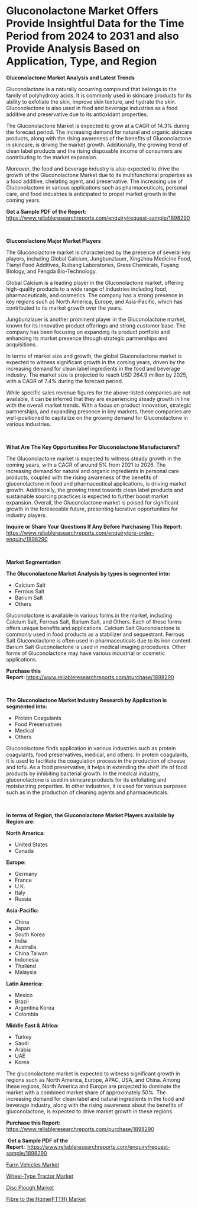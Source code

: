 <p><h1>Gluconolactone Market Offers Provide Insightful Data for the Time Period from 2024 to 2031 and also Provide Analysis Based on Application, Type, and Region</h1></p><p><strong>Gluconolactone Market Analysis and Latest Trends</strong></p>
<p><p>Gluconolactone is a naturally occurring compound that belongs to the family of polyhydroxy acids. It is commonly used in skincare products for its ability to exfoliate the skin, improve skin texture, and hydrate the skin. Gluconolactone is also used in food and beverage industries as a food additive and preservative due to its antioxidant properties.</p><p>The Gluconolactone Market is expected to grow at a CAGR of 14.3% during the forecast period. The increasing demand for natural and organic skincare products, along with the rising awareness of the benefits of Gluconolactone in skincare, is driving the market growth. Additionally, the growing trend of clean label products and the rising disposable income of consumers are contributing to the market expansion.</p><p>Moreover, the food and beverage industry is also expected to drive the growth of the Gluconolactone Market due to its multifunctional properties as a food additive, chelating agent, and preservative. The increasing use of Gluconolactone in various applications such as pharmaceuticals, personal care, and food industries is anticipated to propel market growth in the coming years.</p></p>
<p><strong>Get a Sample PDF of the Report:&nbsp;</strong> <a href="https://www.reliableresearchreports.com/enquiry/request-sample/1898290">https://www.reliableresearchreports.com/enquiry/request-sample/1898290</a></p>
<p>&nbsp;</p>
<p><strong>Gluconolactone Major Market Players</strong></p>
<p><p>The Gluconolactone market is characterized by the presence of several key players, including Global Calcium, Jungbunzlauer, Xingzhou Medicine Food, Tianyi Food Additives, Ruibang Laboratories, Gress Chemicals, Fuyang Biology, and Fengda Bio-Technology. </p><p>Global Calcium is a leading player in the Gluconolactone market, offering high-quality products to a wide range of industries including food, pharmaceuticals, and cosmetics. The company has a strong presence in key regions such as North America, Europe, and Asia-Pacific, which has contributed to its market growth over the years. </p><p>Jungbunzlauer is another prominent player in the Gluconolactone market, known for its innovative product offerings and strong customer base. The company has been focusing on expanding its product portfolio and enhancing its market presence through strategic partnerships and acquisitions.</p><p>In terms of market size and growth, the global Gluconolactone market is expected to witness significant growth in the coming years, driven by the increasing demand for clean label ingredients in the food and beverage industry. The market size is projected to reach USD 264.9 million by 2025, with a CAGR of 7.4% during the forecast period.</p><p>While specific sales revenue figures for the above-listed companies are not available, it can be inferred that they are experiencing steady growth in line with the overall market trends. With a focus on product innovation, strategic partnerships, and expanding presence in key markets, these companies are well-positioned to capitalize on the growing demand for Gluconolactone in various industries.</p></p>
<p>&nbsp;</p>
<p><strong>What Are The Key Opportunities For Gluconolactone Manufacturers?</strong></p>
<p><p>The Gluconolactone market is expected to witness steady growth in the coming years, with a CAGR of around 5% from 2021 to 2026. The increasing demand for natural and organic ingredients in personal care products, coupled with the rising awareness of the benefits of gluconolactone in food and pharmaceutical applications, is driving market growth. Additionally, the growing trend towards clean label products and sustainable sourcing practices is expected to further boost market expansion. Overall, the Gluconolactone market is poised for significant growth in the foreseeable future, presenting lucrative opportunities for industry players.</p></p>
<p><strong>Inquire or Share Your Questions If Any Before Purchasing This Report:</strong> <a href="https://www.reliableresearchreports.com/enquiry/pre-order-enquiry/1898290">https://www.reliableresearchreports.com/enquiry/pre-order-enquiry/1898290</a></p>
<p>&nbsp;</p>
<p><strong>Market Segmentation</strong></p>
<p><strong>The Gluconolactone Market Analysis by types is segmented into:</strong></p>
<p><ul><li>Calcium Salt</li><li>Ferrous Salt</li><li>Barium Salt</li><li>Others</li></ul></p>
<p><p>Gluconolactone is available in various forms in the market, including Calcium Salt, Ferrous Salt, Barium Salt, and Others. Each of these forms offers unique benefits and applications. Calcium Salt Gluconolactone is commonly used in food products as a stabilizer and sequestrant. Ferrous Salt Gluconolactone is often used in pharmaceuticals due to its iron content. Barium Salt Gluconolactone is used in medical imaging procedures. Other forms of Gluconolactone may have various industrial or cosmetic applications.</p></p>
<p><strong>Purchase this Report:&nbsp;</strong><a href="https://www.reliableresearchreports.com/purchase/1898290">https://www.reliableresearchreports.com/purchase/1898290</a></p>
<p>&nbsp;</p>
<p><strong>The Gluconolactone Market Industry Research by Application is segmented into:</strong></p>
<p><ul><li>Protein Coagulants</li><li>Food Preservatives</li><li>Medical</li><li>Others</li></ul></p>
<p><p>Gluconolactone finds application in various industries such as protein coagulants, food preservatives, medical, and others. In protein coagulants, it is used to facilitate the coagulation process in the production of cheese and tofu. As a food preservative, it helps in extending the shelf life of food products by inhibiting bacterial growth. In the medical industry, gluconolactone is used in skincare products for its exfoliating and moisturizing properties. In other industries, it is used for various purposes such as in the production of cleaning agents and pharmaceuticals.</p></p>
<p>&nbsp;</p>
<p><strong>In terms of Region, the Gluconolactone Market Players available by Region are:</strong></p>
<p>
    <p> <strong> North America: </strong>
        <ul>
            <li>United States</li>
            <li>Canada</li>
        </ul>
        </p> 
    <p> <strong> Europe: </strong>
        <ul>
            <li>Germany</li>
            <li>France</li>
            <li>U.K.</li>
            <li>Italy</li>
            <li>Russia</li>
        </ul>
        </p> 
    <p> <strong> Asia-Pacific: </strong>
        <ul>
            <li>China</li>
            <li>Japan</li>
            <li>South Korea</li>
            <li>India</li>
            <li>Australia</li>
            <li>China Taiwan</li>
            <li>Indonesia</li>
            <li>Thailand</li>
            <li>Malaysia</li>
        </ul>
        </p> 
    <p> <strong> Latin America: </strong>
        <ul>
            <li>Mexico</li>
            <li>Brazil</li>
            <li>Argentina Korea</li>
            <li>Colombia</li>
        </ul>
        </p> 
    <p> <strong> Middle East & Africa: </strong>
        <ul>
            <li>Turkey</li>
            <li>Saudi</li>
            <li>Arabia</li>
            <li>UAE</li>
            <li>Korea</li>
        </ul>
    </p>
    </p>
<p><p>The gluconolactone market is expected to witness significant growth in regions such as North America, Europe, APAC, USA, and China. Among these regions, North America and Europe are projected to dominate the market with a combined market share of approximately 50%. The increasing demand for clean label and natural ingredients in the food and beverage industry, along with the rising awareness about the benefits of gluconolactone, is expected to drive market growth in these regions.</p></p>
<p><strong>Purchase this Report: </strong><a href="https://www.reliableresearchreports.com/purchase/1898290">https://www.reliableresearchreports.com/purchase/1898290</a></p>
<p>&nbsp;<strong>Get a Sample PDF of the Report:&nbsp;&nbsp;</strong><a href="https://www.reliableresearchreports.com/enquiry/request-sample/1898290">https://www.reliableresearchreports.com/enquiry/request-sample/1898290</a></p>
<p><strong></strong></p>
<p><p><a href="https://view.publitas.com/reportprime-1/farm-vehicles-market-provides-detailed-segmentation-of-this-market-based-on-type-application-and-region-and-forecast-for-the-period-from-2023-2030/">Farm Vehicles Market</a></p><p><a href="https://view.publitas.com/reportprime-1/wheel-type-tractor-market-research-report-forecasted-for-period-from-2023-2030-by-market-type-market-application-and-region/">Wheel-Type Tractor Market</a></p><p><a href="https://view.publitas.com/reportprime-1/disc-plough-market-size-share-trends-analysis-report-by-application-regional-outlook-competitive-strategies-and-segment-forecasts-2023-2030/">Disc Plough Market</a></p><p><a href="https://iodized-pantydraco-05c.notion.site/Fibre-to-the-Home-FTTH-Market-Provides-a-Comprehensive-Analysis-Including-a-Macro-Overview-of-the-M-06786464744948dda405e582856bb9bc">Fibre to the Home(FTTH) Market</a></p></p>